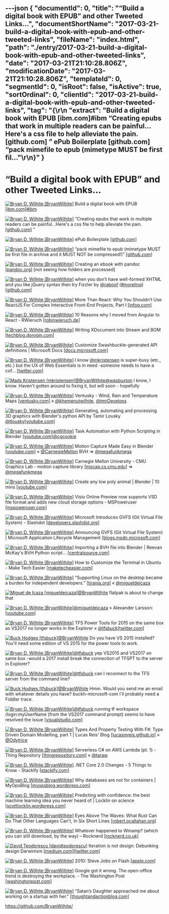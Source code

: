 ---json
{
  "documentId": 0,
  "title": "“Build a digital book with EPUB” and other Tweeted Links…",
  "documentShortName": "2017-03-21-build-a-digital-book-with-epub-and-other-tweeted-links",
  "fileName": "index.html",
  "path": "./entry/2017-03-21-build-a-digital-book-with-epub-and-other-tweeted-links",
  "date": "2017-03-21T21:10:28.806Z",
  "modificationDate": "2017-03-21T21:10:28.806Z",
  "templateId": 0,
  "segmentId": 0,
  "isRoot": false,
  "isActive": true,
  "sortOrdinal": 0,
  "clientId": "2017-03-21-build-a-digital-book-with-epub-and-other-tweeted-links",
  "tag": "{\r\n  \"extract\": \"Build a digital book with EPUB [ibm.com]#ibm “Creating epubs that work in multiple readers can be painful…Here's a css file to help alleviate the pain. [github.com] ”        ePub Boilerplate [github.com] “pack mimefile to epub (mimetype MUST be first fil...\"\r\n}"
}
---

# “Build a digital book with EPUB” and other Tweeted Links…

[<img alt="Bryan D. Wilhite [BryanWilhite]" src="https://songhay.blob.core.windows.net/shared-social-twitter/BryanWilhite.jpeg">](http://songhayblog.azurewebsites.net/ "Bryan D. Wilhite [BryanWilhite]") Build a digital book with EPUB [[ibm.com]](http://www.ibm.com/developerworks/xml/tutorials/x-epubtut/?platform=hootsuite)[#ibm](http://twitter.com/search?q=%23ibm)

[<img alt="Bryan D. Wilhite [BryanWilhite]" src="https://songhay.blob.core.windows.net/shared-social-twitter/BryanWilhite.jpeg">](http://songhayblog.azurewebsites.net/ "Bryan D. Wilhite [BryanWilhite]") “Creating epubs that work in multiple readers can be painful…Here's a css file to help alleviate the pain. [[github.com]](https://github.com/mattharrison/epub-css-starter-kit?platform=hootsuite) ”

[<img alt="Bryan D. Wilhite [BryanWilhite]" src="https://songhay.blob.core.windows.net/shared-social-twitter/BryanWilhite.jpeg">](http://songhayblog.azurewebsites.net/ "Bryan D. Wilhite [BryanWilhite]") ePub Boilerplate [[github.com]](https://github.com/javierarce/epub-boilerplate?platform=hootsuite)

[<img alt="Bryan D. Wilhite [BryanWilhite]" src="https://songhay.blob.core.windows.net/shared-social-twitter/BryanWilhite.jpeg">](http://songhayblog.azurewebsites.net/ "Bryan D. Wilhite [BryanWilhite]") “pack mimefile to epub (mimetype MUST be first file in archive and it MUST NOT be compressed!)” [[github.com]](https://github.com/ikrukov/epub?platform=hootsuite)

[<img alt="Bryan D. Wilhite [BryanWilhite]" src="https://songhay.blob.core.windows.net/shared-social-twitter/BryanWilhite.jpeg">](http://songhayblog.azurewebsites.net/ "Bryan D. Wilhite [BryanWilhite]") Creating an ebook with pandoc [[pandoc.org]](http://pandoc.org/epub.html?platform=hootsuite) [not seeing how folders are processed]

[<img alt="Bryan D. Wilhite [BryanWilhite]" src="https://songhay.blob.core.windows.net/shared-social-twitter/BryanWilhite.jpeg">](http://songhayblog.azurewebsites.net/ "Bryan D. Wilhite [BryanWilhite]") when you don’t have well-formed XHTML and you like jQuery syntax then try Fizzler by [@raboof](http://twitter.com/raboof) ([#morelinq](http://twitter.com/search?q=%23morelinq)) [[github.com]](https://github.com/atifaziz/Fizzler?platform=hootsuite)

[<img alt="Bryan D. Wilhite [BryanWilhite]" src="https://songhay.blob.core.windows.net/shared-social-twitter/BryanWilhite.jpeg">](http://songhayblog.azurewebsites.net/ "Bryan D. Wilhite [BryanWilhite]") More Than React: Why You Shouldn’t Use ReactJS For Complex Interactive Front-End Projects, Part I [[infoq.com]](https://www.infoq.com/articles/more-than-react-part-i)

[<img alt="Bryan D. Wilhite [BryanWilhite]" src="https://songhay.blob.core.windows.net/shared-social-twitter/BryanWilhite.jpeg">](http://songhayblog.azurewebsites.net/ "Bryan D. Wilhite [BryanWilhite]") 10 Reasons why I moved from Angular to React - RWieruch [[robinwieruch.de]](https://www.robinwieruch.de/reasons-why-i-moved-from-angular-to-react/)

[<img alt="Bryan D. Wilhite [BryanWilhite]" src="https://songhay.blob.core.windows.net/shared-social-twitter/BryanWilhite.jpeg">](http://songhayblog.azurewebsites.net/ "Bryan D. Wilhite [BryanWilhite]") Writing XDocument into Stream and BOM [[techblog.dorogin.com]](https://techblog.dorogin.com/writing-xdocument-into-stream-and-bom-f4e8380e2bdb#.okkhpviwd?platform=hootsuite)

[<img alt="Bryan D. Wilhite [BryanWilhite]" src="https://songhay.blob.core.windows.net/shared-social-twitter/BryanWilhite.jpeg">](http://songhayblog.azurewebsites.net/ "Bryan D. Wilhite [BryanWilhite]") Customize Swashbuckle-generated API definitions | Microsoft Docs [[docs.microsoft.com]](https://docs.microsoft.com/en-us/azure/app-service-api/app-service-api-dotnet-swashbuckle-customize)

[<img alt="Bryan D. Wilhite [BryanWilhite]" src="https://songhay.blob.core.windows.net/shared-social-twitter/BryanWilhite.jpeg">](http://songhayblog.azurewebsites.net/ "Bryan D. Wilhite [BryanWilhite]") I know [@mkristensen](http://twitter.com/mkristensen) is super-busy (etc., etc.) but the UX of Web Essentials is in need -someone needs to have a cof… [[twitter.com]](https://twitter.com/i/web/status/840310656960151552)

[<img alt="Mads Kristensen [mkristensen]" src="https://songhay.blob.core.windows.net/shared-social-twitter/mkristensen.jpeg">](http://about.me/madskristensen "Mads Kristensen [mkristensen]")[@BryanWilhite](http://twitter.com/BryanWilhite)[@wasbuxton](http://twitter.com/wasbuxton) I know, I know. Haven't gotten around to fixing it, but will soon - hopefully

[<img alt="Bryan D. Wilhite [BryanWilhite]" src="https://songhay.blob.core.windows.net/shared-social-twitter/BryanWilhite.jpeg">](http://songhayblog.azurewebsites.net/ "Bryan D. Wilhite [BryanWilhite]") Ventusky - Wind, Rain and Temperature Maps [[ventusky.com]](https://www.ventusky.com/) » [@khemenutwilhite](http://twitter.com/khemenutwilhite), [@tmrDevelops](http://twitter.com/tmrDevelops)

[<img alt="Bryan D. Wilhite [BryanWilhite]" src="https://songhay.blob.core.windows.net/shared-social-twitter/BryanWilhite.jpeg">](http://songhayblog.azurewebsites.net/ "Bryan D. Wilhite [BryanWilhite]") Generating, automating and processing 3D graphics with Blender's python API by Tamir Lousky [@tlousky](http://twitter.com/tlousky)[[youtube.com]](https://www.youtube.com/watch?v=FB0TY51Hid0)

[<img alt="Bryan D. Wilhite [BryanWilhite]" src="https://songhay.blob.core.windows.net/shared-social-twitter/BryanWilhite.jpeg">](http://songhayblog.azurewebsites.net/ "Bryan D. Wilhite [BryanWilhite]") Task Automation with Python Scripting in Blender [[youtube.com]](https://www.youtube.com/watch?v=ZZWSvUgR38Y)[@cgcookie](http://twitter.com/cgcookie)

[<img alt="Bryan D. Wilhite [BryanWilhite]" src="https://songhay.blob.core.windows.net/shared-social-twitter/BryanWilhite.jpeg">](http://songhayblog.azurewebsites.net/ "Bryan D. Wilhite [BryanWilhite]") Motion Capture Made Easy in Blender [[youtube.com]](https://www.youtube.com/watch?v=dFLPjVWjmCY) « [@CarnegieMellon](http://twitter.com/CarnegieMellon) BVH => [@megafunkmega](http://twitter.com/megafunkmega)

[<img alt="Bryan D. Wilhite [BryanWilhite]" src="https://songhay.blob.core.windows.net/shared-social-twitter/BryanWilhite.jpeg">](http://songhayblog.azurewebsites.net/ "Bryan D. Wilhite [BryanWilhite]") Carnegie Mellon University - CMU Graphics Lab - motion capture library [[mocap.cs.cmu.edu]](http://mocap.cs.cmu.edu/) => [@megafunkmega](http://twitter.com/megafunkmega)

[<img alt="Bryan D. Wilhite [BryanWilhite]" src="https://songhay.blob.core.windows.net/shared-social-twitter/BryanWilhite.jpeg">](http://songhayblog.azurewebsites.net/ "Bryan D. Wilhite [BryanWilhite]") Create any low poly animal | Blender | 10 mins [[youtube.com]](https://www.youtube.com/watch?v=JjW6r10Mlqs)

[<img alt="Bryan D. Wilhite [BryanWilhite]" src="https://songhay.blob.core.windows.net/shared-social-twitter/BryanWilhite.jpeg">](http://songhayblog.azurewebsites.net/ "Bryan D. Wilhite [BryanWilhite]") Visio Online Preview now supports VSD file format and adds new cloud storage options - MSPoweruser [[mspoweruser.com]](https://mspoweruser.com/visio-online-preview-now-supports-vsd-file-format-adds-new-cloud-storage-options/)

[<img alt="Bryan D. Wilhite [BryanWilhite]" src="https://songhay.blob.core.windows.net/shared-social-twitter/BryanWilhite.jpeg">](http://songhayblog.azurewebsites.net/ "Bryan D. Wilhite [BryanWilhite]") Microsoft Introduces GVFS (Git Virtual File System) - Slashdot [[developers.slashdot.org]](https://developers.slashdot.org/story/17/02/03/1427213/microsoft-introduces-gvfs-git-virtual-file-system?utm_source=feedly1.0mainlinkanon&utm_medium=feed)

[<img alt="Bryan D. Wilhite [BryanWilhite]" src="https://songhay.blob.core.windows.net/shared-social-twitter/BryanWilhite.jpeg">](http://songhayblog.azurewebsites.net/ "Bryan D. Wilhite [BryanWilhite]") Announcing GVFS (Git Virtual File System) | Microsoft Application Lifecycle Management [[blogs.msdn.microsoft.com]](https://blogs.msdn.microsoft.com/visualstudioalm/2017/02/03/announcing-gvfs-git-virtual-file-system/)

[<img alt="Bryan D. Wilhite [BryanWilhite]" src="https://songhay.blob.core.windows.net/shared-social-twitter/BryanWilhite.jpeg">](http://songhayblog.azurewebsites.net/ "Bryan D. Wilhite [BryanWilhite]") Importing a BVH file into Blender | Reevan McKay's BVH Python script... [[centralsource.com]](http://centralsource.com/blender/bvh/what.htm?platform=hootsuite)

[<img alt="Bryan D. Wilhite [BryanWilhite]" src="https://songhay.blob.core.windows.net/shared-social-twitter/BryanWilhite.jpeg">](http://songhayblog.azurewebsites.net/ "Bryan D. Wilhite [BryanWilhite]") How to Customize the Terminal in Ubuntu - Make Tech Easier [[maketecheasier.com]](https://www.maketecheasier.com/customize-terminal-ubuntu/)

[<img alt="Bryan D. Wilhite [BryanWilhite]" src="https://songhay.blob.core.windows.net/shared-social-twitter/BryanWilhite.jpeg">](http://songhayblog.azurewebsites.net/ "Bryan D. Wilhite [BryanWilhite]") “Supporting Linux on the desktop became a burden for independent developers.” [[tirania.org]](http://tirania.org/blog/archive/2012/Aug-29.html) « [@migueldeicaza](http://twitter.com/migueldeicaza)

[<img alt="Miguel de Icaza [migueldeicaza]" src="https://songhay.blob.core.windows.net/shared-social-twitter/migueldeicaza.png">](http://tirania.org/blog "Miguel de Icaza [migueldeicaza]")[@BryanWilhite](http://twitter.com/BryanWilhite) flatpak is about to change that

[<img alt="Bryan D. Wilhite [BryanWilhite]" src="https://songhay.blob.core.windows.net/shared-social-twitter/BryanWilhite.jpeg">](http://songhayblog.azurewebsites.net/ "Bryan D. Wilhite [BryanWilhite]")[@migueldeicaza](http://twitter.com/migueldeicaza) » Alexander Larsson: [[youtube.com]](https://www.youtube.com/watch?v=G1OFcNQ5Fw8)

[<img alt="Bryan D. Wilhite [BryanWilhite]" src="https://songhay.blob.core.windows.net/shared-social-twitter/BryanWilhite.jpeg">](http://songhayblog.azurewebsites.net/ "Bryan D. Wilhite [BryanWilhite]") TFS Power Tools for 2015 on the same box as VS2017 no longer works in the Explorer « [@tfsbuck](http://twitter.com/tfsbuck)[[twitter.com]](https://twitter.com/BryanWilhite/status/841801363445043201/photo/1)

[<img alt="Buck Hodges [tfsbuck]" src="https://songhay.blob.core.windows.net/shared-social-twitter/tfsbuck.png">](https://devblogs.microsoft.com/buckh/ "Buck Hodges [tfsbuck]")[@BryanWilhite](http://twitter.com/BryanWilhite) Do you have VS 2015 installed? You'll need some edition of VS 2015 for the power tools to work.

[<img alt="Bryan D. Wilhite [BryanWilhite]" src="https://songhay.blob.core.windows.net/shared-social-twitter/BryanWilhite.jpeg">](http://songhayblog.azurewebsites.net/ "Bryan D. Wilhite [BryanWilhite]")[@tfsbuck](http://twitter.com/tfsbuck) yep VS2015 and VS2017 on same box -would a 2017 install break the connection of TFSPT to the server in Explorer?

[<img alt="Bryan D. Wilhite [BryanWilhite]" src="https://songhay.blob.core.windows.net/shared-social-twitter/BryanWilhite.jpeg">](http://songhayblog.azurewebsites.net/ "Bryan D. Wilhite [BryanWilhite]")[@tfsbuck](http://twitter.com/tfsbuck) can I reconnect to the TFS server from the command line?

[<img alt="Buck Hodges [tfsbuck]" src="https://songhay.blob.core.windows.net/shared-social-twitter/tfsbuck.png">](https://devblogs.microsoft.com/buckh/ "Buck Hodges [tfsbuck]")[@BryanWilhite](http://twitter.com/BryanWilhite) Hmm. Would you send me an email with whatever details you have? buckh-microsoft-com I'll probably need a Fiddler trace.

[<img alt="Bryan D. Wilhite [BryanWilhite]" src="https://songhay.blob.core.windows.net/shared-social-twitter/BryanWilhite.jpeg">](http://songhayblog.azurewebsites.net/ "Bryan D. Wilhite [BryanWilhite]")[@tfsbuck](http://twitter.com/tfsbuck) running tf workspace /login:myUserName (from the VS2017 command prompt) seems to have resolved the issue [[visualstudio.com]](https://www.visualstudio.com/en-us/docs/tfvc/workspace-command)

[<img alt="Bryan D. Wilhite [BryanWilhite]" src="https://songhay.blob.core.windows.net/shared-social-twitter/BryanWilhite.jpeg">](http://songhayblog.azurewebsites.net/ "Bryan D. Wilhite [BryanWilhite]") Types And Property Testing With F#: Type Driven Domain Modelling, part 1 | Lucas Reis' Blog [[lucasmreis.github.io]](http://lucasmreis.github.io/blog/type-driven-domain-modelling-part-1/) » [@Odytrice](http://twitter.com/Odytrice)

[<img alt="Bryan D. Wilhite [BryanWilhite]" src="https://songhay.blob.core.windows.net/shared-social-twitter/BryanWilhite.jpeg">](http://songhayblog.azurewebsites.net/ "Bryan D. Wilhite [BryanWilhite]") Serverless C# on AWS Lambda (pt. 1) - Thing Repository [[thingrepository.com]](http://thingrepository.com/2017/02/05/Serverless-C-on-AWS-Lambda-pt-1/) « [@taraw](http://twitter.com/taraw)

[<img alt="Bryan D. Wilhite [BryanWilhite]" src="https://songhay.blob.core.windows.net/shared-social-twitter/BryanWilhite.jpeg">](http://songhayblog.azurewebsites.net/ "Bryan D. Wilhite [BryanWilhite]") .NET Core 2.0 Changes - 5 Things to Know - Stackify [[stackify.com]](https://stackify.com/net-core-2-0-changes/)

[<img alt="Bryan D. Wilhite [BryanWilhite]" src="https://songhay.blob.core.windows.net/shared-social-twitter/BryanWilhite.jpeg">](http://songhayblog.azurewebsites.net/ "Bryan D. Wilhite [BryanWilhite]") Why databases are not for containers | MyOpsBlog [[myopsblog.wordpress.com]](https://myopsblog.wordpress.com/2017/02/06/why-databases-is-not-for-containers/)

[<img alt="Bryan D. Wilhite [BryanWilhite]" src="https://songhay.blob.core.windows.net/shared-social-twitter/BryanWilhite.jpeg">](http://songhayblog.azurewebsites.net/ "Bryan D. Wilhite [BryanWilhite]") Predicting with confidence: the best machine learning idea you never heard of | Locklin on science [[scottlocklin.wordpress.com]](https://scottlocklin.wordpress.com/2016/12/05/predicting-with-confidence-the-best-machine-learning-idea-you-never-heard-of/)

[<img alt="Bryan D. Wilhite [BryanWilhite]" src="https://songhay.blob.core.windows.net/shared-social-twitter/BryanWilhite.jpeg">](http://songhayblog.azurewebsites.net/ "Bryan D. Wilhite [BryanWilhite]") Eyes Above The Waves: What Rust Can Do That Other Languages Can't, In Six Short Lines [[robert.ocallahan.org]](http://robert.ocallahan.org/2017/02/what-rust-can-do-that-other-languages.html)

[<img alt="Bryan D. Wilhite [BryanWilhite]" src="https://songhay.blob.core.windows.net/shared-social-twitter/BryanWilhite.jpeg">](http://songhayblog.azurewebsites.net/ "Bryan D. Wilhite [BryanWilhite]") Whatever happened to Winamp? (which you can still download, by the way) – Rocknerd [[rocknerd.co.uk]](https://rocknerd.co.uk/2017/02/05/whatever-happened-to-winamp-which-you-can-still-download-by-the-way/)

[<img alt="David Teodorescu [davidteodorescu]" src="https://songhay.blob.core.windows.net/shared-social-twitter/davidteodorescu.jpg">](http://davidteodorescu.com/ "David Teodorescu [davidteodorescu]") Iteration is not design: Debunking design Darwinism [[medium.com]](https://medium.com/the-design-innovator/iteration-is-not-design-668695445f76#.fttvv2to0)[[twitter.com]](https://twitter.com/davidteodorescu/status/844251265790066688/photo/1)

[<img alt="Bryan D. Wilhite [BryanWilhite]" src="https://songhay.blob.core.windows.net/shared-social-twitter/BryanWilhite.jpeg">](http://songhayblog.azurewebsites.net/ "Bryan D. Wilhite [BryanWilhite]") 2010: Steve Jobs on Flash [[apple.com]](http://www.apple.com/hotnews/thoughts-on-flash/?AID=10480621&PID=3821802&SID=1qzwj0nqanf4x)

[<img alt="Bryan D. Wilhite [BryanWilhite]" src="https://songhay.blob.core.windows.net/shared-social-twitter/BryanWilhite.jpeg">](http://songhayblog.azurewebsites.net/ "Bryan D. Wilhite [BryanWilhite]") Google got it wrong. The open-office trend is destroying the workplace. - The Washington Post [[washingtonpost.com]](https://www.washingtonpost.com/posteverything/wp/2014/12/30/google-got-it-wrong-the-open-office-trend-is-destroying-the-workplace/?utm_term=.fc9aba1a5c15)

[<img alt="Bryan D. Wilhite [BryanWilhite]" src="https://songhay.blob.core.windows.net/shared-social-twitter/BryanWilhite.jpeg">](http://songhayblog.azurewebsites.net/ "Bryan D. Wilhite [BryanWilhite]") “Satan’s Daughter approached me about working on a startup with her.” [[thoughtandactionblog.com]](https://thoughtandactionblog.com/2017/02/03/satans-daughter/)

<https://github.com/BryanWilhite/>
